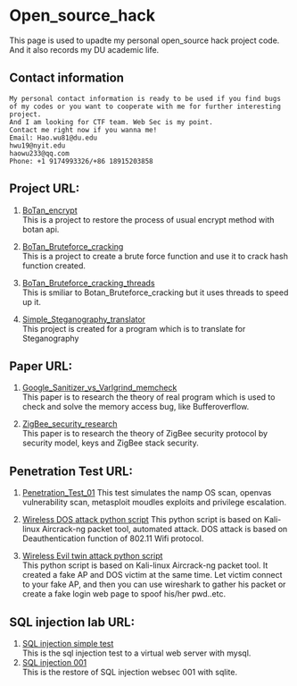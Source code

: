 # Open_source_hack
This page is used to upadte my personal open_source hack project code.        
And it also records my DU academic life.

## Contact information
```
My personal contact information is ready to be used if you find bugs    
of my codes or you want to cooperate with me for further interesting project.                                                        
And I am looking for CTF team. Web Sec is my point.     
Contact me right now if you wanna me!    
Email: Hao.wu81@du.edu                    
hwu19@nyit.edu                          
haowu233@qq.com             
Phone: +1 9174993326/+86 18915203858
```
## Project URL:
   1. [BoTan_encrypt](https://github.com/q6404065/HaoWu_Open_Source/tree/master/Botan_encrypt)    
   This is a project to restore the process of usual encrypt method with botan api.   
   
   2. [BoTan_Bruteforce_cracking](https://github.com/q6404065/HaoWu_Open_Source/tree/master/Botan_Brutefore_crack)    
   This is a project to create a brute force function and use it to crack hash function created.   
   
   3. [BoTan_Bruteforce_cracking_threads](https://github.com/q6404065/HaoWu_Open_Source/tree/master/Botan_Bruteforce_cracking_thread)   
   This is smiliar to Botan_Bruteforce_cracking but it uses threads to speed up it.   
   
   4. [Simple_Steganography_translator](https://github.com/q6404065/HaoWu_Open_Source/tree/master/Simple_Steganography_translate)   
   This project is created for a program which is to translate for Steganography  
   
## Paper URL:   
   1. [Google_Sanitizer_vs_Varlgrind_memcheck](https://github.com/q6404065/HaoWu_Open_Source/blob/master/docs/Google%20Sanitizer%20vs%20Valgrind%20Memcheck%2C.pdf)    
   This paper is to research the theory of real program which is used to check and solve the memory access bug, like Bufferoverflow.  
   
   2. [ZigBee_security_research](https://github.com/q6404065/HaoWu_Open_Source/blob/master/docs/ZigBee_security_research.pdf)       
   This paper is to research the theory of ZigBee security protocol by security model, keys and ZigBee stack security.    
   
## Penetration Test URL:     
   1. [Penetration_Test_01](https://github.com/q6404065/HaoWu_Open_Source/blob/master/Penetration_Test/Penetration_Test_01.pdf) 
   This test simulates the namp OS scan, openvas vulnerability scan, metasploit moudles exploits and privilege escalation.   
   
   2. [Wireless DOS attack python script](https://github.com/q6404065/HaoWu_Open_Source/tree/master/Penetration_Test/Wirelss_attack)
   This python script is based on Kali-linux Aircrack-ng packet tool, automated attack. DOS attack is based on Deauthentication function    of 802.11 Wifi protocol.   
   
   3. [Wireless Evil twin attack python script](https://github.com/q6404065/HaoWu_Open_Source/tree/master/Penetration_Test/Wirelss_attack)   
   This python script is based on Kali-linux Aircrack-ng packet tool. It created a fake AP and DOS victim at the same time. Let victim connect to your fake AP, and then you can use wireshark to gather his packet or create a fake login web page to spoof his/her pwd..etc.
   
## SQL injection lab URL:   
   1. [SQL injection simple test](https://github.com/q6404065/HaoWu_Open_Source/blob/master/SQL_injection_lab/SQL_injection_simple_test.pdf)    
   This is the sql injection test to a virtual web server with mysql.
   2. [SQL injection 001](https://github.com/q6404065/HaoWu_Open_Source/blob/master/SQL_injection_lab/SQL_injection_level01.pdf)       
   This is the restore of SQL injection websec 001 with sqlite.   

